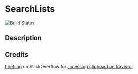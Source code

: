 # SearchLists

[![Build Status](https://travis-ci.org/josephjcontreras/searchlists.svg?branch=master)](https://travis-ci.org/josephjcontreras/searchlists)

## Description


## Credits
[hoefling](https://stackoverflow.com/users/2650249/hoefling) on StackOverflow for [accessing clipboard on travis-ci](https://stackoverflow.com/questions/57743427/accessing-clipboard-on-travis-ci)
